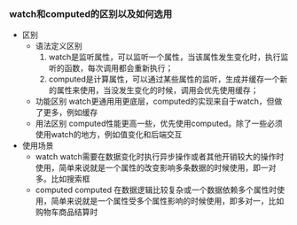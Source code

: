 ### watch和computed的区别以及如何选用
 - 区别
    - 语法定义区别
        1. watch是监听属性，可以监听一个属性，当该属性发生变化时，执行监听的函数，每次调用都会重新执行；
        2. computed是计算属性，可以通过某些属性的监听，生成并缓存一个新的属性来使用，当没发生变化的时候，调用会优先使用缓存；
    - 功能区别
        watch更通用用更底层，computed的实现来自于watch，但做了更多，例如缓存
    - 用法区别
        computed性能更高一些，优先使用computed。除了一些必须使用watch的地方，例如值变化和后端交互
- 使用场景
    - watch
    watch需要在数据变化时执行异步操作或者其他开销较大的操作时使用，简单来说就是一个属性的改变影响多条数据的时候使用，即一对多。比如搜索框
    - computed
    computed
    在数据逻辑比较复杂或一个数据依赖多个属性时使用，简单来说就是一个属性受多个属性影响的时候使用，即多对一，比如购物车商品结算时